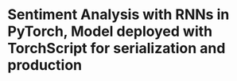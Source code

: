 # Sentiment Analysis with RNNs in PyTorch, Model deployed with TorchScript for serialization and production
